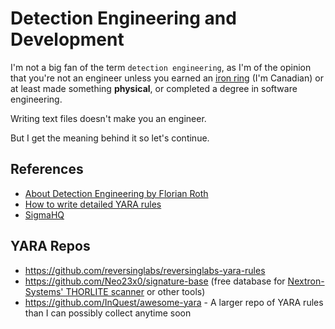 # Detection Engineering and Development

I'm not a big fan of the term `detection engineering`, as I'm of the opinion that you're not an engineer unless you earned an [iron ring](https://youtu.be/fYn9C_ixIPA?si=Fai8zsNsPKZCTKko) (I'm Canadian) or at least made something **physical**, or completed a degree in software engineering.

Writing text files doesn't make you an engineer.

But I get the meaning behind it so let's continue.

## References

* [About Detection Engineering by Florian Roth](https://medium.com/@cyb3rops/about-detection-engineering-44d39e0755f)
* [How to write detailed YARA rules](https://www.reversinglabs.com/blog/writing-detailed-yara-rules-for-malware-detection)
* [SigmaHQ](https://github.com/SigmaHQ/sigma)

## YARA Repos

* https://github.com/reversinglabs/reversinglabs-yara-rules
* https://github.com/Neo23x0/signature-base (free database for [Nextron-Systems' THORLITE scanner](https://www.nextron-systems.com/thor-lite/) or other tools)
* https://github.com/InQuest/awesome-yara - A larger repo of YARA rules than I can possibly collect anytime soon
